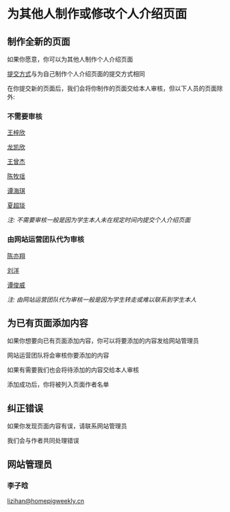 # 为其他人制作或修改个人介绍页面

## 制作全新的页面

如果你愿意，你可以为其他人制作个人介绍页面

[提交方式](upload.md)与为自己制作个人介绍页面的提交方式相同

在你提交新的页面后，我们会将你制作的页面交给本人审核，但以下人员的页面除外:

### 不需要审核

[王梓欣](/students/王梓欣/)

[龙凯欣](/students/龙凯欣/)

[王曾杰](/students/王曾杰/)

[陈牧瑶](/students/陈牧瑶/)

[谭海琪](/students/谭海琪/)

[夏超琰](/students/夏超琰/)

*注: 不需要审核一般是因为学生本人未在规定时间内提交个人介绍页面*

### 由网站运营团队代为审核

[陈亦翔](/students/陈亦翔/)

[刘洋](/students/刘洋/)

[谭俊威](/students/谭俊威/)

*注: 由网站运营团队代为审核一般是因为学生转走或难以联系到学生本人*

## 为已有页面添加内容

如果你想要向已有页面添加内容，你可以将要添加的内容发给网站管理员

网站运营团队将会审核你要添加的内容

如果有需要我们也会将待添加的内容交给本人审核

添加成功后，你将被列入页面作者名单

## 纠正错误

如果你发现页面内容有误，请联系网站管理员

我们会与作者共同处理错误

## 网站管理员

### 李子晗

<lizihan@homepigweekly.cn>
